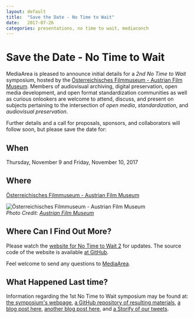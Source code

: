```yaml
---
layout: default
title:  "Save the Date - No Time to Wait"
date:   2017-07-26
categories: presentations, no time to wait, mediaconch
---
```


# Save the Date - No Time to Wait

MediaArea is pleased to announce initial details for a *2nd No Time to Wait* symposium, hosted by the [Österreichisches Filmmuseum - Austrian Film Museum](https://www.filmmuseum.at). Members of audiovisual archiving, digital preservation, open media development, and open format standardization communities as well as curious onlookers are welcome to attend, discuss, and present on subjects pertaining to the intersection of *open media*, *standardization*, and *audiovisual preservation*.

Further details and a call for proposals, sponsors, and collaborators will follow soon, but please save the date for:

## When
Thursday, November 9 and Friday, November 10, 2017

## Where
[Österreichisches Filmmuseum - Austrian Film Museum](https://www.filmmuseum.at)

![Österreichisches Filmmuseum - Austrian Film Museum](/MediaConch/images/Filmmuseum_04s.jpeg)  
*Photo Credit: [Austrian Film Museum](https://www.filmmuseum.at/en/press/presse_detail?presse_subkategorie_id=1466964180163&presse_kategorie_id=1466964180159)*

## Where Can I Find Out More?
Please watch the [website for No Time to Wait 2](/MediaConch/notimetowait2.html) for updates. The source code of the website is available [at GitHub](https://github.com/MediaArea/MediaConch-Website/blob/master/notimetowait2.md).

Feel welcome to send any questions to [MediaArea](mailto:info@mediaarea.net).

## What Happened Last time?

Information regarding the 1st No Time to Wait symposium may be found at: [the symposium's webpage](https://mediaarea.net/MediaConch/notimetowait.html), [a GitHub repository of resulting materials](https://github.com/preforma/notimetowait), [a blog post here](https://mediaarea.net/MediaConch/2016/07/26/No-Time-To-Wait-Preservation-FFV1-Matroska-Symposium/), [another blog post here](https://www.beeldengeluid.nl/en/blogs/research-amp-development-en/201607/tools-trade), and [a Storify of our tweets](https://storify.com/ablwr/no-time-to-wait).

